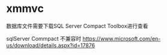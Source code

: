 # xmmvc

数据库文件需要下载SQL Server Compact Toolbox进行查看

sqlServer Commpact 不兼容时
https://www.microsoft.com/en-us/download/details.aspx?id=17876